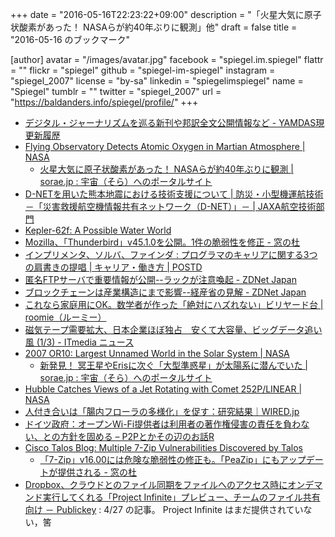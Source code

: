 +++
date = "2016-05-16T22:23:22+09:00"
description = "「火星大気に原子状酸素があった！ NASAらが約40年ぶりに観測」他"
draft = false
title = "2016-05-16 のブックマーク"

[author]
  avatar = "/images/avatar.jpg"
  facebook = "spiegel.im.spiegel"
  flattr = ""
  flickr = "spiegel"
  github = "spiegel-im-spiegel"
  instagram = "spiegel_2007"
  license = "by-sa"
  linkedin = "spiegelimspiegel"
  name = "Spiegel"
  tumblr = ""
  twitter = "spiegel_2007"
  url = "https://baldanders.info/spiegel/profile/"
+++

- [デジタル・ジャーナリズムを巡る新刊や邦訳全文公開情報など - YAMDAS現更新履歴](http://d.hatena.ne.jp/yomoyomo/20160515/digitaljournalism)
- [Flying Observatory Detects Atomic Oxygen in Martian Atmosphere | NASA](http://www.nasa.gov/feature/ames/sofia/flying-observatory-detects-atomic-oxygen-in-martian-atmosphere)
    - [火星大気に原子状酸素があった！ NASAらが約40年ぶりに観測 | sorae.jp : 宇宙（そら）へのポータルサイト](http://sorae.jp/030201/2016_05_12_nasa.html)
- [D-NETを用いた熊本地震における技術支援について | 防災・小型機運航技術－「災害救援航空機情報共有ネットワーク（D-NET）」－ | JAXA航空技術部門](http://www.aero.jaxa.jp/research/star/dreams/dnet/news160516.html)
- [Kepler-62f: A Possible Water World](http://www.space.com/24142-kepler-62f.html)
- [Mozilla、「Thunderbird」v45.1.0を公開。1件の脆弱性を修正 - 窓の杜](http://www.forest.impress.co.jp/docs/news/20160516_757516.html)
- [インプリメンタ、ソルバ、ファインダ : プログラマのキャリアに関する3つの肩書きの提唱 | キャリア・働き方 | POSTD](http://postd.cc/implementers-solvers-and-finders/)
- [匿名FTPサーバで重要情報が公開--ラックが注意喚起 - ZDNet Japan](http://japan.zdnet.com/article/35082633/)
- [ブロックチェーンは産業構造にまで影響--経産省の見解 - ZDNet Japan](http://japan.zdnet.com/article/35082424/)
- [これなら家庭用にOK。数学者が作った「絶対にハズれない」ビリヤード台 | roomie（ルーミー）](http://www.roomie.jp/2016/05/334544/)
- [磁気テープ需要拡大、日本企業ほぼ独占　安くて大容量、ビッグデータ追い風 (1/3) - ITmedia ニュース](http://www.itmedia.co.jp/news/articles/1605/09/news057.html)
- [2007 OR10: Largest Unnamed World in the Solar System | NASA](http://www.nasa.gov/feature/ames/kepler/2007-or10-largest-unnamed-world-in-the-solar-system)
    - [新発見！ 冥王星やErisに次ぐ「大型準惑星」が太陽系に潜んでいた | sorae.jp : 宇宙（そら）へのポータルサイト](http://sorae.jp/10/2016_05_13_dwarfplanet.html)
- [Hubble Catches Views of a Jet Rotating with Comet 252P/LINEAR | NASA](https://www.nasa.gov/feature/goddard/2016/hubble-catches-views-of-a-jet-rotating-with-comet-252plinear)
- [人付き合いは「腸内フローラの多様化」を促す：研究結果｜WIRED.jp](http://wired.jp/2016/05/15/intestinal-flora-diversity/)
- [ドイツ政府：オープンWi-Fi提供者は利用者の著作権侵害の責任を負わない、との方針を固める – P2Pとかその辺のお話R](http://p2ptk.org/copyright/316)
- [Cisco Talos Blog: Multiple 7-Zip Vulnerabilities Discovered by Talos](http://blog.talosintel.com/2016/05/multiple-7-zip-vulnerabilities.html)
    - [「7-Zip」v16.00には危険な脆弱性の修正も。「PeaZip」にもアップデートが提供される - 窓の杜](http://www.forest.impress.co.jp/docs/news/20160513_757356.html)
- [Dropbox、クラウドとのファイル同期をファイルへのアクセス時にオンデマンド実行してくれる「Project Infinite」プレビュー、チームのファイル共有向け － Publickey](http://www.publickey1.jp/blog/16/dropboxproject_infinite.html) : 4/27 の記事。 Project Infinite はまだ提供されていない，筈
